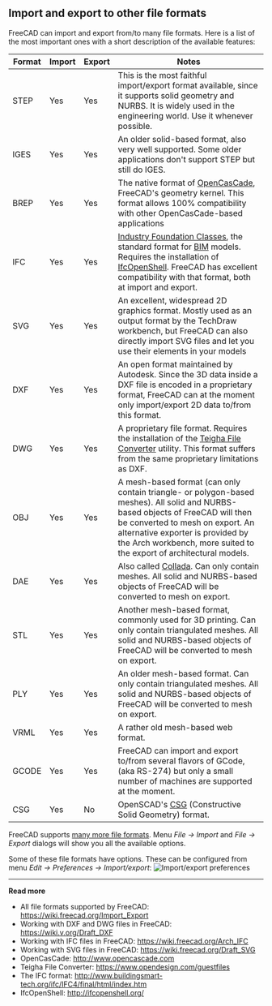 ## Import and export to other file formats



FreeCAD can import and export from/to many file formats. Here is a list of the most important ones with a short description of the available features:

| Format | Import | Export | Notes |
| ------ | ------ | ------ | ----- |
| STEP   | Yes    | Yes    | This is the most faithful import/export format available, since it supports solid geometry and NURBS. It is widely used in the engineering world. Use it whenever possible. |
| IGES   | Yes    | Yes    | An older solid-based format, also very well supported. Some older applications don't support STEP but still do IGES. |
| BREP   | Yes    | Yes    | The native format of [OpenCasCade](https://en.wikipedia.org/wiki/Open_Cascade_Technology), FreeCAD's geometry kernel. This format allows 100% compatibility with other OpenCasCade-based applications |
| IFC    | Yes    | Yes    | [Industry Foundation Classes](https://en.wikipedia.org/wiki/Industry_Foundation_Classes), the standard format for [BIM](https://en.wikipedia.org/wiki/Building_information_modeling) models. Requires the installation of [IfcOpenShell](https://wiki.freecad.org/Arch_IFC). FreeCAD has excellent compatibility with that format, both at import and export. |
| SVG    | Yes    | Yes    | An excellent, widespread 2D graphics format. Mostly used as an output format by the TechDraw workbench, but FreeCAD can also directly import SVG files and let you use their elements in your models |
| DXF    | Yes    | Yes    | An open format maintained by Autodesk. Since the 3D data inside a DXF file is encoded in a proprietary format, FreeCAD can at the moment only import/export 2D data to/from this format. |
| DWG    | Yes    | Yes    | A proprietary file format. Requires the installation of the [Teigha File Converter](https://www.opendesign.com/guestfiles) utility. This format suffers from the same proprietary limitations as DXF.|
| OBJ    | Yes    | Yes    | A mesh-based format (can only contain triangle- or polygon-based meshes). All solid and NURBS-based objects of FreeCAD will then be converted to mesh on export. An alternative exporter is provided by the Arch workbench, more suited to the export of architectural models. |
| DAE    | Yes    | Yes    | Also called [Collada](https://en.wikipedia.org/wiki/COLLADA). Can only contain meshes. All solid and NURBS-based objects of FreeCAD will be converted to mesh on export. |
| STL    | Yes    | Yes    | Another mesh-based format, commonly used for 3D printing. Can only contain triangulated meshes. All solid and NURBS-based objects of FreeCAD will be converted to mesh on export. |
| PLY    | Yes    | Yes    | An older mesh-based format. Can only contain triangulated meshes. All solid and NURBS-based objects of FreeCAD will be converted to mesh on export. |
| VRML   | Yes    | Yes    | A rather old mesh-based web format. |
| GCODE  | Yes    | Yes    | FreeCAD can import and export to/from several flavors of GCode, (aka RS-274) but only a small number of machines are supported at the moment. |
| CSG    | Yes    | No     | OpenSCAD's [CSG](https://en.wikipedia.org/wiki/Constructive_solid_geometry) (Constructive Solid Geometry) format. |

FreeCAD supports [many more file formats](https://wiki.freecad.org/Import_Export). Menu *File → Import* and *File → Export* dialogs will show you all the available options.

Some of these file formats have options. These can be configured from menu *Edit → Preferences → Import/export*:
![Import/export preferences](../images/Import_preferences.jpg)



-----

**Read more**

* All file formats supported by FreeCAD: https://wiki.freecad.org/Import_Export
* Working with DXF and DWG files in FreeCAD: https://wiki.v.org/Draft_DXF
* Working with IFC files in FreeCAD: https://wiki.freecad.org/Arch_IFC
* Working with SVG files in FreeCAD: https://wiki.freecad.org/Draft_SVG
* OpenCasCade: http://www.opencascade.com
* Teigha File Converter: https://www.opendesign.com/guestfiles
* The IFC format: http://www.buildingsmart-tech.org/ifc/IFC4/final/html/index.htm
* IfcOpenShell: http://ifcopenshell.org/
